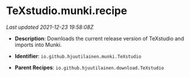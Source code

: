 # TeXstudio.munki.recipe

_Last updated 2021-12-23 19:58:08Z_

- **Description**: Downloads the current release version of TeXstudio and imports into Munki.

- **Identifier**: `io.github.hjuutilainen.munki.TeXstudio`

- **Parent Recipes**: `io.github.hjuutilainen.download.TeXstudio`